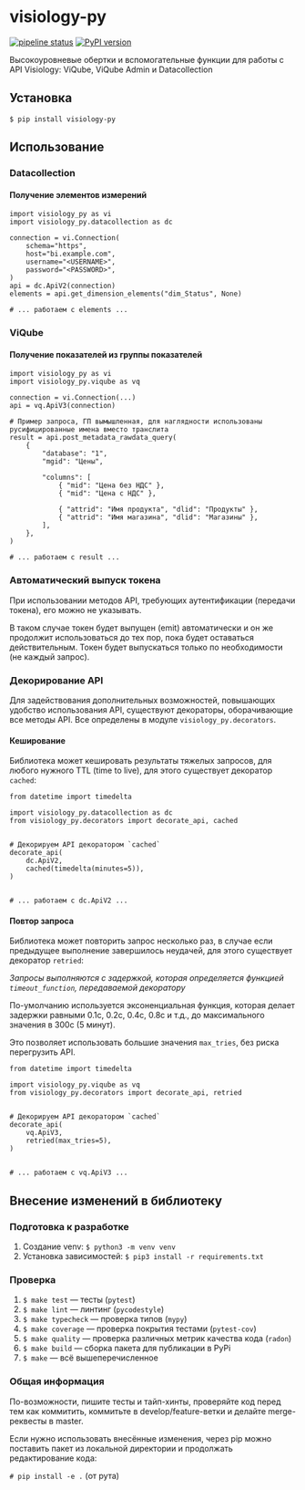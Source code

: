 # visiology-py

[![pipeline status](https://gitlab.com/polymedia-orv/orv/visiology-py/badges/master/pipeline.svg)](https://gitlab.com/polymedia-orv/orv/visiology-py/-/commits/master)
[![PyPI version](https://badge.fury.io/py/visiology-py.png)](https://badge.fury.io/py/visiology-py)

Высокоуровневые обертки и вспомогательные функции для работы с API Visiology: ViQube, ViQube Admin и Datacollection

## Установка

`$ pip install visiology-py`

## Использование

### Datacollection

#### Получение элементов измерений

```
import visiology_py as vi
import visiology_py.datacollection as dc

connection = vi.Connection(
    schema="https",
    host="bi.example.com",
    username="<USERNAME>",
    password="<PASSWORD>",
)
api = dc.ApiV2(connection)
elements = api.get_dimension_elements("dim_Status", None)

# ... работаем с elements ...
```

### ViQube

#### Получение показателей из группы показателей

```
import visiology_py as vi
import visiology_py.viqube as vq

connection = vi.Connection(...)
api = vq.ApiV3(connection)

# Пример запроса, ГП вымышленная, для наглядности использованы русифицированные имена вместо транслита
result = api.post_metadata_rawdata_query(
    {
        "database": "1",
        "mgid": "Цены",

        "columns": [
            { "mid": "Цена без НДС" },
            { "mid": "Цена с НДС" },

            { "attrid": "Имя продукта", "dlid": "Продукты" },
            { "attrid": "Имя магазина", "dlid": "Магазины" },
        ],
    },
)

# ... работаем с result ...
```

### Автоматический выпуск токена

При использовании методов API, требующих аутентификации (передачи токена), его можно не указывать.

В таком случае токен будет выпущен (emit) автоматически и он же продолжит использоваться до тех пор, пока будет оставаться действительным. Токен будет выпускаться только по необходимости (не каждый запрос).

### Декорирование API

Для задействования дополнительных возможностей, повышающих удобство использования API, существуют декораторы, оборачивающие все методы API. Все определены в модуле `visiology_py.decorators`.

#### Кеширование

Библиотека может кешировать результаты тяжелых запросов, для любого нужного TTL (time to live), для этого существует декоратор `cached`:

```
from datetime import timedelta

import visiology_py.datacollection as dc
from visiology_py.decorators import decorate_api, cached


# Декорируем API декоратором `cached`
decorate_api(
    dc.ApiV2,
    cached(timedelta(minutes=5)),
)


# ... работаем с dc.ApiV2 ...
```

#### Повтор запроса

Библиотека может повторить запрос несколько раз, в случае если предыдущее выполнение завершилось неудачей, для этого существует декоратор `retried`:

_Запросы выполняются с задержкой, которая определяется функцией `timeout_function`, передаваемой декоратору_

По-умолчанию используется эксоненциальная функция, которая делает задержки равными 0.1с, 0.2с, 0.4с, 0.8с и т.д., до максимального значения в 300с (5 минут).

Это позволяет использовать большие значения `max_tries`, без риска перегрузить API.

```
from datetime import timedelta

import visiology_py.viqube as vq
from visiology_py.decorators import decorate_api, retried


# Декорируем API декоратором `cached`
decorate_api(
    vq.ApiV3,
    retried(max_tries=5),
)


# ... работаем с vq.ApiV3 ...
```


## Внесение изменений в библиотеку

### Подготовка к разработке

1. Создание venv: `$ python3 -m venv venv`
1. Установка зависимостей: `$ pip3 install -r requirements.txt`

### Проверка

1. `$ make test` — тесты (`pytest`)
1. `$ make lint` — линтинг (`pycodestyle`)
1. `$ make typecheck` — проверка типов (`mypy`)
1. `$ make coverage` — проверка покрытия тестами (`pytest-cov`)
1. `$ make quality` — проверка различных метрик качества кода (`radon`)
1. `$ make build` — сборка пакета для публикации в PyPi
1. `$ make` — всё вышеперечисленное

### Общая информация

По-возможности, пишите тесты и тайп-хинты, проверяйте код перед тем как коммитить, коммитьте в develop/feature-ветки и делайте merge-реквесты в master.

Если нужно использовать внесённые изменения, через pip можно поставить пакет из локальной директории и продолжать редактирование кода:

`# pip install -e .` (от рута)
